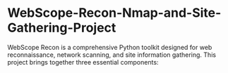 # WebScope-Recon-Nmap-and-Site-Gathering-Project
WebScope Recon is a comprehensive Python toolkit designed for web reconnaissance, network scanning, and site information gathering. This project brings together three essential components:
